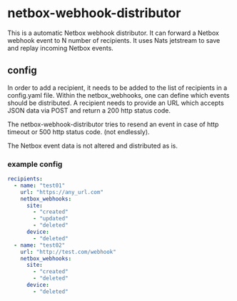 # netbox-webhook-distributor
This is a automatic Netbox webhook distributor. It can forward a Netbox webhook event to N number of recipients.
It uses Nats jetstream to save and replay incoming Netbox events.

## config
In order to add a recipient, it needs to be added to the list of recipients in a config.yaml file. Within the netbox_webhooks, one can define which events should be distributed. A recipient needs to provide an URL which accepts JSON data via POST and return a 200 http status code.

The netbox-webhook-distributor tries to resend an event in case of http timeout or 500 http status code. (not endlessly).

The Netbox event data is not altered and distributed as is.

### example config
```yaml
recipients:
  - name: "test01"
    url: "https://any_url.com"
    netbox_webhooks:
      site:
        - "created"
        - "updated"
        - "deleted"
      device:
        - "deleted"
  - name: "test02"
    url: "http://test.com/webhook"
    netbox_webhooks:
      site:
        - "created"
        - "deleted"
      device:
        - "deleted"
```